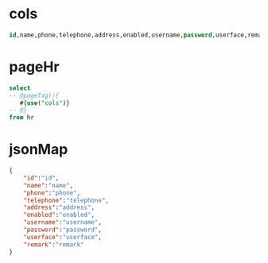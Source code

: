 cols
===
```sql
id,name,phone,telephone,address,enabled,username,password,userface,remark
```


pageHr
===
```sql
select
-- @pageTag(){
   #{use("cols")}
-- @}
from hr
```


jsonMap
===
```json
{
    "id":"id",
    "name":"name",
    "phone":"phone",
    "telephone":"telephone",
    "address":"address",
    "enabled":"enabled",
    "username":"username",
    "password":"password",
    "userface":"userface",
    "remark":"remark"
}
```
